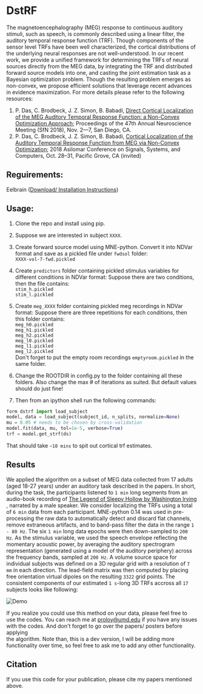 # DstRF   
The magnetoencephalography (MEG) response to continuous auditory stimuli, such as speech, is commonly described using a 
linear filter, the auditory temporal response function (TRF). Though components of the sensor level TRFs have been well 
characterized, the cortical distributions of  the underlying neural responses are not well-understood. In our recent 
work, we provide a unified framework for determining the TRFs of neural sources directly from the MEG data, by 
integrating the TRF and distributed forward  source models into one, and casting the joint estimation task as a 
Bayesian optimization problem. Though the resulting  problem emerges as non-convex, we propose efficient solutions 
that leverage recent advances in evidence maximization. For more details please refer to the following resources:

1. P. Das, C. Brodbeck, J. Z. Simon, B. Babadi, [Direct Cortical Localization of the MEG Auditory Temporal Response 
Function: a Non-Convex Optimization Approach](https://isr.umd.edu/Labs/CSSL/simonlab/pubs/SFN2018.pdf); Proceedings 
of the 47th Annual Neuroscience Meeting (SfN 2018), Nov. 2—7, San Diego, CA.
2. P. Das, C. Brodbeck, J. Z. Simon, B. Babadi, [Cortical Localization of the Auditory Temporal Response Function from 
MEG via Non-Convex Optimization](https://isr.umd.edu/Labs/CSSL/simonlab/pubs/Asilomar2018.pdf); 2018 Asilomar Conference
 on Signals, Systems, and Computers, Oct. 28–31, Pacific Grove, CA (invited)
 
 Reguirements:
 -----------
Eelbrain ([Download/ Installation Instructions](https://eelbrain.readthedocs.io/en/r-0.28/index.html))
 
 Usage:
 -----
 1. Clone the repo and install using pip.
 3. Suppose we are interested in subject `XXXX`.
 2. Create forward source model using MNE-python. Convert it into NDVar format and save as a pickled file
 under `fwdsol` folder:  
  `XXXX-vol-7-fwd.pickled`
 3. Create `predictors` folder containing pickled stimulus variables for different conditions in NDVar format:
 Suppose there are two conditions, then the file contains:   
    `stim_h.pickled`  
    `stim_l.pickled`
 4. Create `meg_XXXX` folder containing pickled meg recordings in NDVar format:
 Suppose there are three repetitions for each conditions, then this folder contains:  
    `meg_h0.pickled`  
    `meg_h1.pickled`  
    `meg_h2.pickled`  
    `meg_l0.pickled`  
    `meg_l1.pickled`  
    `meg_l2.pickled`  
    Don't forget to put the empty room recordings `emptyroom.pickled` in the same folder.  
 5. Change the ROOTDIR in config.py to the folder containing all these folders.
 Also change the max # of iterations as suited. But default values should do just fine!
 
 6. Then from an ipython shell run the following commands:
```python
form dstrf import load_subject
model, data = load_subject(subject_id, n_splits, normalize=None)
mu = 0.05 # needs to be chosen by cross-validation
model.fit(data, mu, tol=1e-5, verbose=True)
trf = model.get_strf(ds)
```
That should take `~10 mins` to spit out cortical trf estimates.

Results
-------
We applied the algorithm on a subset of MEG data collected from 17 adults (aged 18-27 years) under an auditory task 
described in the papers. In short, during the task, the participants listened to `1 min` long segments from 
an audio-book recording of [The Legend of Sleepy Hollow by Washington Irving](https://librivox.org/the-legend-of-sleepy-hollow-by-washington-irving/) 
, narrated by a male speaker. We consider localizing the TRFs using a total of `6 min` data from each participant. 
MNE-python 0.14 was used in pre-processing the raw data to automatically detect and discard flat channels, remove 
extraneous artifacts, and to band-pass filter the data in the range `1 - 80 Hz`. The six `1 min` long 
data epochs were then down-sampled to ``200 Hz``. As the stimulus variable, we used the speech envelope reflecting 
the momentary acoustic power, by averaging the auditory spectrogram representation (generated using a model of the 
auditory periphery) across the frequency bands, sampled at `200 Hz`.  A volume source space for individual subjects was 
defined on a 3D regular grid with a resolution of `7 mm` in each direction. The lead-field matrix was then computed by 
placing free orientation virtual dipoles on the resulting `3322` grid points. The consistent components of our estimated 
`1 s`-long 3D TRFs accross all `17` subjects looks like following:
 
 ![Demo](https://user-images.githubusercontent.com/28169943/49410670-bf51c500-f733-11e8-9894-43880aa8d49e.gif)
 
 If you realize you could use this method on your data, please feel free to use the codes. You can reach me at 
 proloy@umd.edu if you have any issues with the codes. And don't forget to go over the papers/ posters before applying \
 the algorithm. Note than, this is a dev version, I will be adding more functionality over time, so feel free to ask me 
 to add any other functionality.
    
 Citation
 --------
 If you use this code for your publication, please cite my papers mentioned above.
  
 
